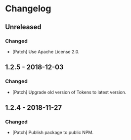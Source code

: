# Changelog

## Unreleased

### Changed

-   [Patch] Use Apache License 2.0.

## 1.2.5 - 2018-12-03

### Changed

-   [Patch] Upgrade old version of Tokens to latest version.

## 1.2.4 - 2018-11-27

### Changed

-   [Patch] Publish package to public NPM.
